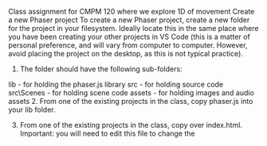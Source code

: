 Class assignment for CMPM 120 where we explore 1D of movement
Create a new Phaser project
To create a new Phaser project, create a new folder for the project in your filesystem. Ideally locate this in the same place where you have been creating your other projects in VS Code (this is a matter of personal preference, and will vary from computer to computer. However, avoid placing the project on the desktop, as this is not typical practice).

1. The folder should have the following sub-folders:

lib - for holding the phaser.js library
src - for holding source code
src\Scenes - for holding scene code
assets - for holding images and audio assets
2. From one of the existing projects in the class, copy phaser.js into your lib folder.

3. From one of the existing projects in the class, copy over index.html. Important: you will need to edit this file to change the <script> tags to bring in the Javascript code for your scenes.

4. From one of the existing projects in the class, copy over main.js. Important: you will need to edit this file to change the game configuration object to have the correct scene class.

5. Now, open up the project in Visual Studio Code. Create a new "README.md" file and add a brief description of your project ("Class assignment for CMPM 120 where we explore 1D of movement")

6. Create a new scene class to hold the 1D movement scene. Put in your Phaser scene class template code (class name, constructor, preload, create, update). Make sure the constructor calls super('sceneName'); // 'SceneName' will vary by project, use the name from your project

7. Go back into index.html and add the scene class .js file into the <script> tag. Also change the <title> tag.

8. Go back into main.js and add the scene class name into the game config object.

Checklist:

Please verify all of these items! Missing any of these will cause an error.

phaser.js is in lib
main.js is in src
your new scene class is in src/Scenes
index.html has a script tag which loads this scene class (use the screen class' filename here)
the game config object in main.js has the name of the scene class (use the class name here, not the filename)
the scene class constructor calls super('sceneName')
No, really, verify each of these items, ok?

Once you are done, try running it in Live Server. Nothing should be visible on screen, but there should also not be any errors in the console. Try adding a console.log to your update() and create() methods in the scene if you are wondering if your scene has actually loaded.

Create your 1D Movement Avatar
For this part of the project, you need to identify a player avatar from one of the Kenny AssetsLinks to an external site. projects, and then make it move back and forth along the bottom of the screen. There are a few parts to this:

Find the avatar image asset. You can choose any player avatar-like asset from any of the 2D Kenny Asset packs. If you don't have a strong preference, use one of the player avatars from the Scribble Platformer pack. Links to an external site.
Place the avatar image into the assets folder.
Repeat this process for an art asset that the player will emit (could be a bullet, a heart, flower, etc.)
In main.js, add the following to the game configuration object:
fps: { forceSetTimeOut: true, target: 30 }
Add code to load the assets in preload() and create the sprites in create(). Make sure you save a binding to the created sprites, you'll need this to move them.
Create key objects in create() and then add code in update() to move the player avatar left on "A" and right on "D". 
Add code to make sure the player avatar does not go off the screen.
Run your code and verify it works!

Player, Emit!
Now make it so the player avatar emits a sprite when the space bar is pressed.

Create a key object in create() for space bar.
In update, when the space bar is pressed, the player avatar emits a sprite from the avatar. This emitted sprite should travel upwards. This can be accomplished by subtracting from the sprite's y value during every call to update() while the emitted sprite is active.
Note that the emitted sprite's x value should not change while it is in flight -- only the y value should change.